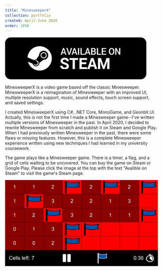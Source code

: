 ```yaml
---
title: "MinesweeperX"
collection: portfolio
created: April-June 2020
order: 1050
---
```

[![Buy on Steam](/images/portfolio/available_on_steam.jpg)](https://store.steampowered.com/app/1314670/Minesweeper_X/)

MinesweeperX is a video game based off the classic Minesweeper. MinesweeperX is a reimagination of Minesweeper with an improved UI, multiple resolution support, music, sound effects, touch screen support, and saved settings.

I created MinesweeperX using C#, .NET Core, MonoGame, and Geonbit.UI. Actually, this is not the first time I made a Minesweeper game--I've written multiple versions of Minesweeper in the past. In April 2020, I decided to rewrite Minesweeper from scratch and publish it on Steam and Google Play. When I had previously written Minesweeper in the past, there were some flaws or missing features. However, this is a complete Minesweeper experience written using new techniques I had learned in my university coursework.

The game plays like a Minesweeper game. There is a timer, a flag, and a grid of cells waiting to be uncovered. You can buy the game on Steam or Google Play. Please click the image at the top with the text "Avalible on Steam" to visit the game's Steam page.

![A demonstration of MinesweeperX](/images/portfolio/minesweeperx_demonstration.jpg)
